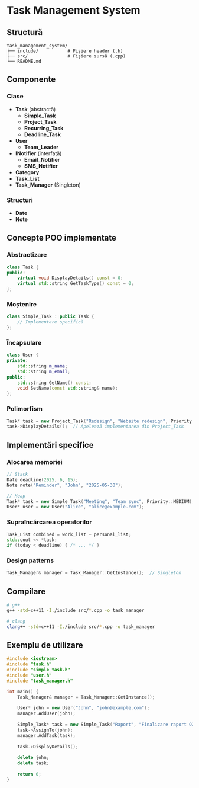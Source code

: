 # Task Management System

## Structură

```
task_management_system/
├── include/           # Fișiere header (.h)
├── src/               # Fișiere sursă (.cpp)
└── README.md
```

## Componente

### Clase
- **Task** (abstractă)
  - **Simple_Task**
  - **Project_Task**
  - **Recurring_Task**
  - **Deadline_Task**
- **User**
  - **Team_Leader**
- **INotifier** (interfață)
  - **Email_Notifier**
  - **SMS_Notifier**
- **Category**
- **Task_List**
- **Task_Manager** (Singleton)

### Structuri
- **Date**
- **Note**

## Concepte POO implementate

### Abstractizare
```cpp
class Task {
public:
    virtual void DisplayDetails() const = 0;
    virtual std::string GetTaskType() const = 0;
};
```

### Moștenire
```cpp
class Simple_Task : public Task {
    // Implementare specifică
};
```

### Încapsulare
```cpp
class User {
private:
    std::string m_name;
    std::string m_email;
public:
    std::string GetName() const;
    void SetName(const std::string& name);
};
```

### Polimorfism
```cpp
Task* task = new Project_Task("Redesign", "Website redesign", Priority::HIGH);
task->DisplayDetails();  // Apelează implementarea din Project_Task
```

## Implementări specifice

### Alocarea memoriei
```cpp
// Stack
Date deadline(2025, 6, 15);
Note note("Reminder", "John", "2025-05-30");

// Heap
Task* task = new Simple_Task("Meeting", "Team sync", Priority::MEDIUM);
User* user = new User("Alice", "alice@example.com");
```

### Supraîncărcarea operatorilor
```cpp
Task_List combined = work_list + personal_list;
std::cout << *task;
if (today < deadline) { /* ... */ }
```

### Design patterns
```cpp
Task_Manager& manager = Task_Manager::GetInstance();  // Singleton
```

## Compilare

```bash
# g++
g++ -std=c++11 -I./include src/*.cpp -o task_manager

# clang
clang++ -std=c++11 -I./include src/*.cpp -o task_manager
```

## Exemplu de utilizare

```cpp
#include <iostream>
#include "task.h"
#include "simple_task.h"
#include "user.h"
#include "task_manager.h"

int main() {
    Task_Manager& manager = Task_Manager::GetInstance();
    
    User* john = new User("John", "john@example.com");
    manager.AddUser(john);
    
    Simple_Task* task = new Simple_Task("Raport", "Finalizare raport Q2", Priority::HIGH);
    task->AssignTo(john);
    manager.AddTask(task);
    
    task->DisplayDetails();
    
    delete john;
    delete task;
    
    return 0;
}
```
